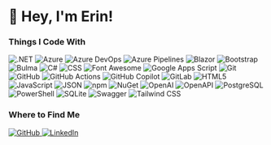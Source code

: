 # :wave: Hey, I'm Erin!

### Things I Code With
<p>
  <img alt=".NET" src="https://img.shields.io/badge/.NET-512bd4?logo=.NET&style=flat-square&logoColor=white" />
  <img alt="Azure" src="https://img.shields.io/badge/Azure-0078d4?logo=Microsoft%20Azure&style=flat-square&logoColor=white" />
  <img alt="Azure DevOps" src="https://img.shields.io/badge/Azure%20DevOps-0078D7?logo=Azure%20DevOps&style=flat-square&logoColor=white" />
  <img alt="Azure Pipelines" src="https://img.shields.io/badge/Azure%20Pipelines-2560e0?logo=Azure%20Pipelines&style=flat-square&logoColor=white" />
  <img alt="Blazor" src="https://img.shields.io/badge/Blazor-512bd4?logo=.NET&style=flat-square&logoColor=white" />
  <img alt="Bootstrap" src="https://img.shields.io/badge/Bootstrap-7952b3?logo=Bootstrap&style=flat-square&logoColor=white" />
  <img alt="Bulma" src="https://img.shields.io/badge/Bulma-00d1b2?logo=Bulma&style=flat-square&logoColor=white" />
  <img alt="C#" src="https://img.shields.io/badge/C%23-512bd4?logo=C%23&style=flat-square&logoColor=white" />
  <img alt="CSS" src="https://img.shields.io/badge/CSS3-1572b6?logo=CSS3&style=flat-square&logoColor=white" />
  <img alt="Font Awesome" src="https://img.shields.io/badge/Font%20Awesome-538dd7?logo=Font%20Awesome&style=flat-square&logoColor=white" />
  <img alt="Google Apps Script" src="https://img.shields.io/badge/Google%20Apps%20Script-4285f4?logo=Google%20Apps%20Script&style=flat-square&logoColor=white" />
  <img alt="Git" src="https://img.shields.io/badge/Git-f05032?logo=Git&style=flat-square&logoColor=white" />
  <img alt="GitHub" src="https://img.shields.io/badge/GitHub-181717?logo=GitHub&style=flat-square&logoColor=white" />
  <img alt="GitHub Actions" src="https://img.shields.io/badge/GitHub%20Actions-2088ff?logo=GitHub%20Actions&style=flat-square&logoColor=white" />
  <img alt="GitHub Copilot" src="https://img.shields.io/badge/GitHub%20Copilot-000000?logo=GitHub%20Copilot&style=flat-square&logoColor=white" />
  <img alt="GitLab" src="https://img.shields.io/badge/Gitlab-fc6d26?logo=Gitlab&style=flat-square&logoColor=white" />
  <img alt="HTML5" src="https://img.shields.io/badge/HTML5-e34f26?logo=HTML5&style=flat-square&logoColor=white" />
  <img alt="JavaScript" src="https://img.shields.io/badge/JavaScript-f7df1e?logo=JavaScript&style=flat-square&logoColor=black" />
  <img alt="JSON" src="https://img.shields.io/badge/JSON-000000?logo=JSON&style=flat-square&logoColor=white" />
  <img alt="npm" src="https://img.shields.io/badge/npm-cb3837?logo=npm&style=flat-square&logoColor=white" />
  <img alt="NuGet" src="https://img.shields.io/badge/NuGet-004880?logo=NuGet&style=flat-square&logoColor=white" />
  <img alt="OpenAI" src="https://img.shields.io/badge/OpenAI-412991?logo=OpenAI&style=flat-square&logoColor=white" />
  <img alt="OpenAPI" src="https://img.shields.io/badge/OpenAPI-6ba539?logo=OpenAPI%20Initiative&style=flat-square&logoColor=white" />
  <img alt="PostgreSQL" src="https://img.shields.io/badge/PostgreSQL-4169e1?logo=PostgreSQL&style=flat-square&logoColor=white" />
  <img alt="PowerShell" src="https://img.shields.io/badge/PowerShell-5391fe?logo=Powershell&style=flat-square&logoColor=white" />
  <img alt="SQLite" src="https://img.shields.io/badge/SQLite-003b57?logo=SQLite&style=flat-square&logoColor=white" />
  <img alt="Swagger" src="https://img.shields.io/badge/Swagger-85ea2d?logo=Swagger&style=flat-square&logoColor=black" />
  <img alt="Tailwind CSS" src="https://img.shields.io/badge/Tailwind%20CSS-06b6d4?logo=Tailwind%20CSS&style=flat-square&logoColor=white" />
</p>

### Where to Find Me
<p>
  <a href="https://github.com/erinnmclaughlin">
    <img alt="GitHub" src="https://img.shields.io/badge/GitHub-181717?logo=GitHub&style=flat-square&logoColor=white" />
  </a>
  <a href="https://www.linkedin.com/in/e1mclaughlin">
      <img alt="LinkedIn" src="https://img.shields.io/badge/LinkedIn-0a66c2?logo=LinkedIn&style=flat-square&logoColor=white" />
  </a>
</p>
